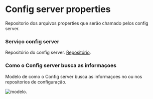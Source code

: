 # Config server properties
Repositorio dos arquivos properties que serão chamado pelos config server.

### Serviço config server
Repositório do config server.
[Repositório](https://github.com/EduardoNofre/digital-config-service).

### Como o Config server busca as informaçoes
Modelo de como o Config server busca as informaçoes no ou nos repositorios de configuração.

![modelo](https://s1.o7planning.com/en/11723/images/15380692.png).
